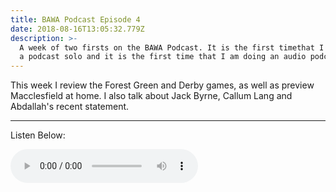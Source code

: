 ```yaml
---
title: BAWA Podcast Episode 4
date: 2018-08-16T13:05:32.779Z
description: >-
  A week of two firsts on the BAWA Podcast. It is the first timethat I am doing
  a podcast solo and it is the first time that I am doing an audio podcast.
---
```



This week I review the Forest Green and Derby games, as well as preview Macclesfield at home. I also talk about Jack Byrne, Callum Lang and Abdallah's recent statement.



------------
Listen Below:

<audio controls> <source src="https://s3.eu-west-2.amazonaws.com/blueandwhitearmy/bawa+audio+podcast.wav" type="audio/wav"></audio>
